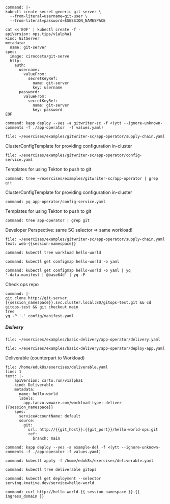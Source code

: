 
```terminal:execute
command: |-
kubectl create secret generic git-server \
  --from-literal=username=git-user \
  --from-literal=password=$SESSION_NAMESPACE
```

```terminal:execute
cat <<'EOF' | kubectl create -f -
apiVersion: ops.tips/v1alpha1
kind: GitServer
metadata:
  name: git-server
spec:
  image: cirocosta/git-serve
  http:
    auth:
      username:
        valueFrom:
          secretKeyRef:
            name: git-server
            key: username
      password:
        valueFrom:
          secretKeyRef:
            name: git-server
            key: password
EOF
```




```terminal:execute
command: kapp deploy --yes -a gitwriter-sc -f <(ytt --ignore-unknown-comments -f ./app-operator  -f values.yaml)
```

```editor:open-file
file: ~/exercises/examples/gitwriter-sc/app-operator/supply-chain.yaml
```

ClusterConfigTemplate for providing configuration in-cluster
```editor:open-file
file: ~/exercises/examples/gitwriter-sc/app-operator/config-service.yaml
```

Templates for using Tekton to push to git
```terminal:execute
command: tree ~/exercises/examples/gitwriter-sc/app-operator | grep git
```

ClusterConfigTemplate for providing configuration in-cluster
```terminal:execute
command: yq app-operator/config-service.yaml
```

Templates for using Tekton to push to git
```terminal:execute
command: tree app-operator | grep git
```

Developer Perspective: same SC selector => same workload!
```editor:select-matching-text
file: ~/exercises/examples/gitwriter-sc/app-operator/supply-chain.yaml
text: web-{{session-namespace}}
```

```terminal:execute
command: kubectl tree workload hello-world
```

```terminal:execute
command: kubectl get configmap hello-world -o yaml
```

```terminal:execute
command: kubectl get configmap hello-world -o yaml | yq '.data.manifest | @base64d' | yq -P
```


Check ops repo
```terminal:execute
command: |-
git clone http://git-server.{{session_namespace}}.svc.cluster.local:80/gitops-test.git && cd gitops-test && git checkout main
tree
yq -P '.' config/manifest.yaml
```


##### Delivery

```editor:open-file
file: ~/exercises/examples/basic-delivery/app-operator/delivery.yaml
```

```editor:open-file
file: ~/exercises/examples/basic-delivery/app-operator/deploy-app.yaml
```

Deliverable (counterpart to Workload)
```editor:insert-lines-before-line
file: /home/eduk8s/exercises/deliverable.yaml
line: 1
text: |-
    apiVersion: carto.run/v1alpha1
    kind: Deliverable
    metadata:
      name: hello-world
      labels:
        app.tanzu.vmware.com/workload-type: deliver-{{session_namespace}}
    spec:
      serviceAccountName: default
      source:
        git:
          url: http://{{git_host}}:{{git_port}}/hello-world-ops.git
          ref:
            branch: main
```

```terminal:execute
command: kapp deploy --yes -a example-del -f <(ytt --ignore-unknown-comments -f ./app-operator -f values.yaml)
```

```terminal:execute
command: kubectl apply -f /home/eduk8s/exercises/deliverable.yaml
```

```terminal:execute
command: kubectl tree deliverable gitops
```

```terminal:execute
command: kubectl get deployment --selector serving.knative.dev/service=hello-world
```

```terminal:execute
command: curl http://hello-world-{{ session_namespace }}.{{ ingress_domain }}
```
